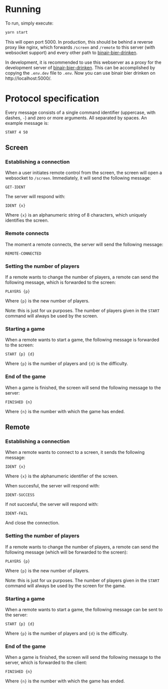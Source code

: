 # Running

To run, simply execute:

``` sh
yarn start
```

This will open port 5000. In production, this should be behind a reverse proxy
like nginx, which forwards `/screen` and `/remote` to this server (with
websocket support) and every other path to
[binair-bier-drinken](https://github.com/GEPWNAGE/binair-bier-drinken/).

In development, it is recommended to use this webserver as a proxy for the
development server of
[binair-bier-drinken](https://github.com/GEPWNAGE/binair-bier-drinken/). This
can be accomplished by copying the `.env.dev` file to `.env`. Now you can use
binair bier drinken on http://localhost:5000/.

# Protocol specification

Every message consists of a single command identifier (uppercase, with dashes,
`-`) and zero or more arguments. All separated by spaces. An example message is:

```
START 4 50
```

## Screen

### Establishing a connection

When a user initiates remote control from the screen, the screen will open a
websocket to `/screen`. Immediately, it will send the following message:

```
GET-IDENT
```

The server will respond with:

```
IDENT {x}
```

Where `{x}` is an alphanumeric string of 8 characters, which uniquely identifies the screen.

### Remote connects

The moment a remote connects, the server will send the following message:

```
REMOTE-CONNECTED
```

### Setting the number of players

If a remote wants to change the number of players, a remote can send the
following message, which is forwarded to the screen:

```
PLAYERS {p}
```

Where `{p}` is the new number of players.

Note: this is just for ux purposes. The number of players given in
the `START` command will always be used by the screen.

### Starting a game

When a remote wants to start a game, the following message is forwarded to the screen:

```
START {p} {d}
```

Where `{p}` is the number of players and `{d}` is the difficulty.

### End of the game

When a game is finished, the screen will send the following message to the
server:

```
FINISHED {n}
```

Where `{n}` is the number with which the game has ended.

## Remote

### Establishing a connection

When a remote wants to connect to a screen, it sends the following message:

```
IDENT {x}
```

Where `{x}` is the alphanumeric identifier of the screen. 

When succesful, the server will respond with:

```
IDENT-SUCCESS
```

If not succesful, the server will respond with:

```
IDENT-FAIL
```

And close the connection.

### Setting the number of players

If a remote wants to change the number of players, a remote can send the
following message (which will be forwarded to the screen):

```
PLAYERS {p}
```

Where `{p}` is the new number of players.

Note: this is just for ux purposes. The number of players given in the `START`
command will always be used by the screen for the game.

### Starting a game

When a remote wants to start a game, the following message can be sent to the server:

```
START {p} {d}
```

Where `{p}` is the number of players and `{d}` is the difficulty.

### End of the game

When a game is finished, the screen will send the following message to the
server, which is forwarded to the client:

```
FINISHED {n}
```

Where `{n}` is the number with which the game has ended.

